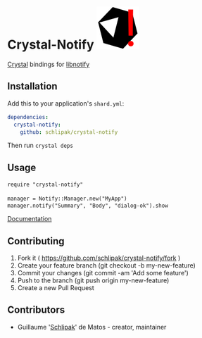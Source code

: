 # Crystal-Notify <img src="./res/icon.svg">

[Crystal](https://crystal-lang.org/) bindings for [libnotify](https://developer.gnome.org/libnotify/)

## Installation


Add this to your application's `shard.yml`:

```yaml
dependencies:
  crystal-notify:
    github: schlipak/crystal-notify
```

Then run `crystal deps`

## Usage


```crystal
require "crystal-notify"

manager = Notify::Manager.new("MyApp")
manager.notify("Summary", "Body", "dialog-ok").show
```

[Documentation](https://schlipak.github.io/crystal-notify/)


## Contributing

1. Fork it ( https://github.com/schlipak/crystal-notify/fork )
2. Create your feature branch (git checkout -b my-new-feature)
3. Commit your changes (git commit -am 'Add some feature')
4. Push to the branch (git push origin my-new-feature)
5. Create a new Pull Request

## Contributors

- Guillaume '[Schlipak](https://github.com/schlipak)' de Matos - creator, maintainer
